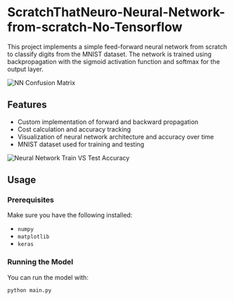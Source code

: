 # ScratchThatNeuro-Neural-Network-from-scratch-No-Tensorflow
This project implements a simple feed-forward neural network from scratch to classify digits from the MNIST dataset. The network is trained using backpropagation with the sigmoid activation function and softmax for the output layer.

![NN Confusion Matrix](https://github.com/user-attachments/assets/cf337f9a-c08c-472b-9a89-5ee76549b392)

## Features
- Custom implementation of forward and backward propagation
- Cost calculation and accuracy tracking
- Visualization of neural network architecture and accuracy over time
- MNIST dataset used for training and testing
  
![Neural Network Train VS Test Accuracy](https://github.com/user-attachments/assets/9b9d28de-933c-4f98-bfb0-750c4cf82102)

## Usage
### Prerequisites
Make sure you have the following installed:
- `numpy`
- `matplotlib`
- `keras`

### Running the Model
You can run the model with:
```bash
python main.py
